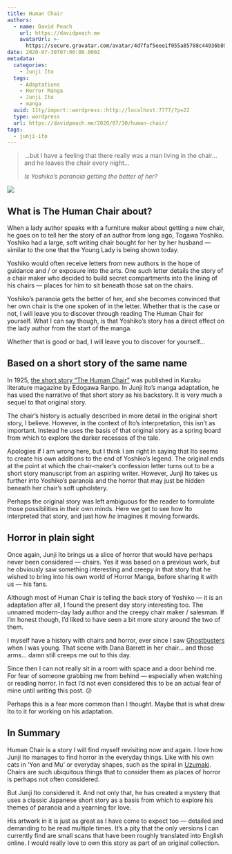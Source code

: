 ```yaml
---
title: Human Chair
authors:
  - name: David Peach
    url: https://davidpeach.me
    avatarUrl: >-
      https://secure.gravatar.com/avatar/4d7faf5eee1f055a85788c44936b8995eaab6dfb004e7854ec747ccb272e91ee?s=96&d=mm&r=g
date: 2020-07-30T07:00:00.000Z
metadata:
  categories:
    - Junji Ito
  tags:
    - Adaptations
    - Horror Manga
    - Junji Ito
    - manga
  uuid: 11ty/import::wordpress::http://localhost:7777/?p=22
  type: wordpress
  url: https://davidpeach.me/2020/07/30/human-chair/
tags:
  - junji-ito
---
```

> …but I have a feeling that there really was a man living in the chair… and he leaves the chair every night…
> 
> <cite>Is Yoshiko’s paranoia getting the better of her?</cite>

[![](/assets/Human-Chair-by-Junji-Ito-300x2-HgbPfpbgSVgU.jpg)](/assets/Human-Chair-by-Junji-Ito-300x2-HgbPfpbgSVgU.jpg)

## What is The Human Chair about?

When a lady author speaks with a furniture maker about getting a new chair, he goes on to tell her the story of an author from long ago, Togawa Yoshiko. Yoshiko had a large, soft writing chair bought for her by her husband — similar to the one that the Young Lady is being shown today.

Yoshiko would often receive letters from new authors in the hope of guidance and / or exposure into the arts. One such letter details the story of a chair maker who decided to build secret compartments into the lining of his chairs — places for him to sit beneath those sat on the chairs.

Yoshiko’s paranoia gets the better of her, and she becomes convinced that her own chair is the one spoken of in the letter. Whether that is the case or not, I will leave you to discover through reading The Human Chair for yourself. What I can say though, is that Yoshiko’s story has a direct effect on the lady author from the start of the manga.

Whether that is good or bad, I will leave you to discover for yourself…

## Based on a short story of the same name

In 1925, [the short story “The Human Chair”](https://en.wikipedia.org/wiki/The_Human_Chair) was published in Kuraku literature magazine by Edogawa Ranpo. In Junji Ito’s manga adaptation, he has used the narrative of that short story as his backstory. It is very much a sequel to that original story.

The chair’s history is actually described in more detail in the original short story, I believe. However, in the context of Ito’s interpretation, this isn’t as important. Instead he uses the basis of that original story as a spring board from which to explore the darker recesses of the tale.

Apologies if I am wrong here, but I think I am right in saying that Ito seems to create his own additions to the end of Yoshiko’s legend. The original ends at the point at which the chair-maker’s confession letter turns out to be a short story manuscript from an aspiring writer. However, Junji Ito takes us further into Yoshiko’s paranoia and the horror that may just be hidden beneath her chair’s soft upholstery.

Perhaps the original story was left ambiguous for the reader to formulate those possibilities in their own minds. Here we get to see how Ito interpreted that story, and just how _he_ imagines it moving forwards.

## Horror in plain sight

Once again, Junji Ito brings us a slice of horror that would have perhaps never been considered — chairs. Yes it was based on a previous work, but he obviously saw something interesting and creepy in that story that he wished to bring into his own world of Horror Manga, before sharing it with us — his fans.

Although most of Human Chair is telling the back story of Yoshiko — it is an adaptation after all, I found the present day story interesting too. The unnamed modern-day lady author and the creepy chair maker / salesman. If I’m honest though, I’d liked to have seen a bit more story around the two of them.

I myself have a history with chairs and horror, ever since I saw [Ghostbusters](https://en.wikipedia.org/wiki/Ghostbusters) when I was young. That scene with Dana Barrett in her chair… and those arms… damn still creeps me out to this day.

Since then I can not really sit in a room with space and a door behind me. For fear of someone grabbing me from behind — especially when watching or reading horror. In fact I’d not even considered this to be an actual fear of mine until writing this post. 😕

Perhaps this is a fear more common than I thought. Maybe that is what drew Ito to it for working on his adaptation.

## In Summary

Human Chair is a story I will find myself revisiting now and again. I love how Junji Ito manages to find horror in the everyday things. Like with his own cats in ‘Yon and Mu’ or everyday shapes, such as the spiral in [Uzumaki](https://davidpeach.me/tag/uzumaki/). Chairs are such ubiquitous things that to consider them as places of horror is perhaps not often considered.

But Junji Ito considered it. And not only that, he has created a mystery that uses a classic Japanese short story as a basis from which to explore his themes of paranoia and a yearning for love.

His artwork in it is just as great as I have come to expect too — detailed and demanding to be read multiple times. It’s a pity that the only versions I can currently find are small scans that have been roughly translated into English online. I would really love to own this story as part of an original collection.